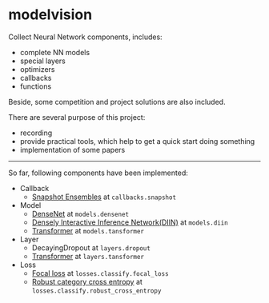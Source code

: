 # modelvision

Collect Neural Network components, includes:

- complete NN models
- special layers
- optimizers
- callbacks
- functions

Beside, some competition and project solutions are also included.

There are several purpose of this project:

- recording
- provide practical tools, which help to get a quick start doing something
- implementation of some papers

---

So far, following components have been implemented:

- Callback
    - [Snapshot Ensembles](https://arxiv.org/abs/1704.00109) at `callbacks.snapshot`
- Model
    - [DenseNet](https://arxiv.org/abs/1608.06993) at `models.densenet`
    - [Densely Interactive Inference Network(DIIN)](https://openreview.net/forum?id=r1dHXnH6-&noteId=r1dHXnH6-) at `models.diin`
    - [Transformer](https://arxiv.org/abs/1706.03762) at `models.tansformer`
- Layer
    - DecayingDropout at `layers.dropout`
    - [Transformer](https://arxiv.org/abs/1706.03762) at `layers.tansformer`
- Loss
    - [Focal loss](https://arxiv.org/abs/1708.02002) at `losses.classify.focal_loss`
    - [Robust category cross entropy](https://kexue.fm/archives/4493) at `losses.classify.robust_cross_entropy`
